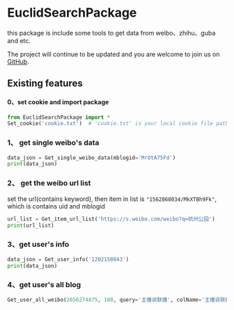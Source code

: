 # EuclidSearchPackage

this package is include some tools to get data from weibo、zhihu、guba and etc.

The project will continue to be updated and you are welcome to join us on [GitHub](https://github.com/Euclid-Jie/EuclidSearchPackage).

## Existing features

#### 0、set cookie and import package

```python
from EuclidSearchPackage import *
Set_cookie('cookie.txt')  # 'cookie.txt' is your local cookie file path
```

### 1、 get single weibo's data

```python
data_json = Get_single_weibo_data(mblogid='MrOtA75Fd')
print(data_json)
```
### 2、 get the weibo url list

set the url(contains keyword),  then  item in list is `"1562868034/MkXTBh9Fk"`, which is contains uid and mblogid

```python
url_list = Get_item_url_list('https://s.weibo.com/weibo?q=杭州公园')
print(url_list)
```
### 3、get user's info

```python
data_json = Get_user_info('1202150843')
print(data_json)
```
### 4、get user's all blog

```python
Get_user_all_weibo(2656274875, 100, query='主播说联播', colName='主播说联播', csv=True)
```